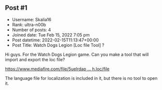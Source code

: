 ## Post #1
- Username: Skalia16
- Rank: ultra-n00b
- Number of posts: 4
- Joined date: Tue Feb 15, 2022 7:05 pm
- Post datetime: 2022-02-15T11:13:47+00:00
- Post Title: Watch Dogs Legion  [Loc file Tool] ?

Hi guys.
For the Watch Dogs Legion game. Can you make a tool that will import and export the loc file?

[https://www.mediafire.com/file/5uelrdap ... h.loc/file](https://www.mediafire.com/file/5uelrdapujmuea8/main_english.loc/file)

The language file for localization is included in it, but there is no tool to open it.
